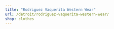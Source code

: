 ```yaml
---
title: "Rodriguez Vaquerita Western Wear"
url: /detroit/rodriguez-vaquerita-western-wear/
shop: clothes
---
```

